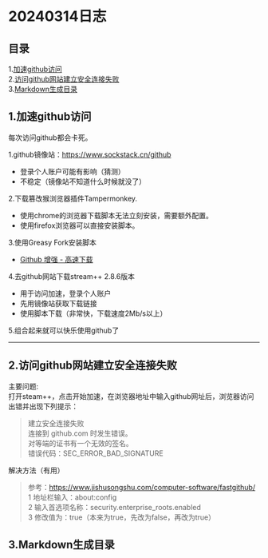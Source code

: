 # 20240314日志

##  <a name=''></a>目录
<!-- vscode-markdown-toc -->

1.[加速github访问](#github)<br>
2.[访问github网站建立安全连接失败](#github-1)<br>
3.[Markdown生成目录](#Markdown)<br>

<!-- vscode-markdown-toc-config
	numbering=true
	autoSave=true
	/vscode-markdown-toc-config -->
<!-- /vscode-markdown-toc -->


##  1.<a name='github'></a>加速github访问

每次访问github都会卡死。

1.github镜像站：<https://www.sockstack.cn/github>

- 登录个人账户可能有影响（猜测） <br>
- 不稳定（镜像站不知道什么时候就没了）

2.下载篡改猴浏览器插件Tampermonkey.

- 使用chrome的浏览器下载脚本无法立刻安装，需要额外配置。<br>
- 使用firefox浏览器可以直接安装脚本。

3.使用Greasy Fork安装脚本

- [Github 增强 - 高速下载](https://greasyfork.org/zh-CN/scripts/412245-github-%E5%A2%9E%E5%BC%BA-%E9%AB%98%E9%80%9F%E4%B8%8B%E8%BD%BD)

4.去github网站下载stream++ 2.8.6版本

- 用于访问加速，登录个人账户<br>
- 先用镜像站获取下载链接<br>
- 使用脚本下载（非常快，下载速度2Mb/s以上）

5.组合起来就可以快乐使用github了

***

##  2.<a name='github-1'></a>访问github网站建立安全连接失败

主要问题:<br>
  打开steam++，点击开始加速，在浏览器地址中输入github网址后，浏览器访问出错并出现下列提示：<br>
> 建立安全连接失败<br>
  连接到 github.com 时发生错误。<br>
  对等端的证书有一个无效的签名。<br>
  错误代码：SEC_ERROR_BAD_SIGNATURE<br>

解决方法（有用）

> 参考：https://www.jishusongshu.com/computer-software/fastgithub/<br>
> 1 地址栏输入：about:config<br>
> 2 输入首选项名称：security.enterprise_roots.enabled<br>
> 3 修改值为：true（本来为true，先改为false，再改为true）

##  3.<a name='Markdown'></a>Markdown生成目录